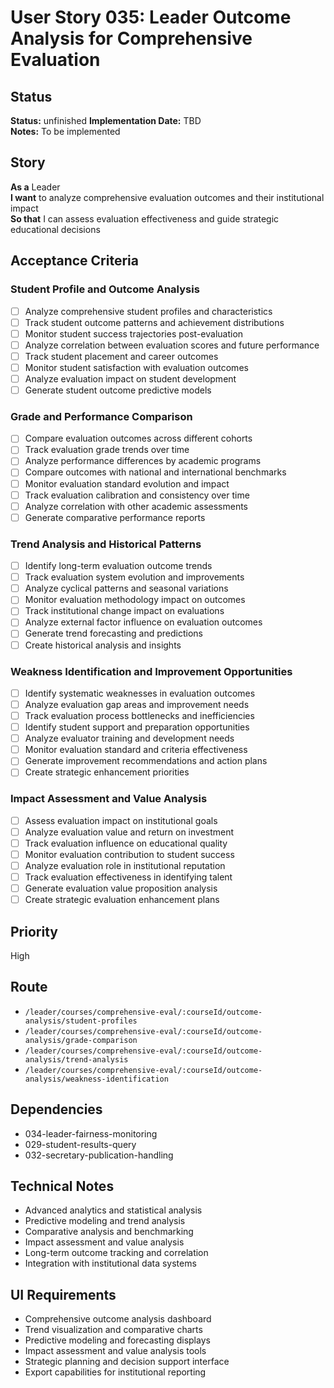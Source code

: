 # User Story 035: Leader Outcome Analysis for Comprehensive Evaluation

## Status
**Status:** unfinished
**Implementation Date:** TBD  
**Notes:** To be implemented

## Story
**As a** Leader  
**I want** to analyze comprehensive evaluation outcomes and their institutional impact  
**So that** I can assess evaluation effectiveness and guide strategic educational decisions

## Acceptance Criteria

### Student Profile and Outcome Analysis
- [ ] Analyze comprehensive student profiles and characteristics
- [ ] Track student outcome patterns and achievement distributions
- [ ] Monitor student success trajectories post-evaluation
- [ ] Analyze correlation between evaluation scores and future performance
- [ ] Track student placement and career outcomes
- [ ] Monitor student satisfaction with evaluation outcomes
- [ ] Analyze evaluation impact on student development
- [ ] Generate student outcome predictive models

### Grade and Performance Comparison
- [ ] Compare evaluation outcomes across different cohorts
- [ ] Track evaluation grade trends over time
- [ ] Analyze performance differences by academic programs
- [ ] Compare outcomes with national and international benchmarks
- [ ] Monitor evaluation standard evolution and impact
- [ ] Track evaluation calibration and consistency over time
- [ ] Analyze correlation with other academic assessments
- [ ] Generate comparative performance reports

### Trend Analysis and Historical Patterns
- [ ] Identify long-term evaluation outcome trends
- [ ] Track evaluation system evolution and improvements
- [ ] Analyze cyclical patterns and seasonal variations
- [ ] Monitor evaluation methodology impact on outcomes
- [ ] Track institutional change impact on evaluations
- [ ] Analyze external factor influence on evaluation outcomes
- [ ] Generate trend forecasting and predictions
- [ ] Create historical analysis and insights

### Weakness Identification and Improvement Opportunities
- [ ] Identify systematic weaknesses in evaluation outcomes
- [ ] Analyze evaluation gap areas and improvement needs
- [ ] Track evaluation process bottlenecks and inefficiencies
- [ ] Identify student support and preparation opportunities
- [ ] Analyze evaluator training and development needs
- [ ] Monitor evaluation standard and criteria effectiveness
- [ ] Generate improvement recommendations and action plans
- [ ] Create strategic enhancement priorities

### Impact Assessment and Value Analysis
- [ ] Assess evaluation impact on institutional goals
- [ ] Analyze evaluation value and return on investment
- [ ] Track evaluation influence on educational quality
- [ ] Monitor evaluation contribution to student success
- [ ] Analyze evaluation role in institutional reputation
- [ ] Track evaluation effectiveness in identifying talent
- [ ] Generate evaluation value proposition analysis
- [ ] Create strategic evaluation enhancement plans

## Priority
High

## Route
- `/leader/courses/comprehensive-eval/:courseId/outcome-analysis/student-profiles`
- `/leader/courses/comprehensive-eval/:courseId/outcome-analysis/grade-comparison`
- `/leader/courses/comprehensive-eval/:courseId/outcome-analysis/trend-analysis`
- `/leader/courses/comprehensive-eval/:courseId/outcome-analysis/weakness-identification`

## Dependencies
- 034-leader-fairness-monitoring
- 029-student-results-query
- 032-secretary-publication-handling

## Technical Notes
- Advanced analytics and statistical analysis
- Predictive modeling and trend analysis
- Comparative analysis and benchmarking
- Impact assessment and value analysis
- Long-term outcome tracking and correlation
- Integration with institutional data systems

## UI Requirements
- Comprehensive outcome analysis dashboard
- Trend visualization and comparative charts
- Predictive modeling and forecasting displays
- Impact assessment and value analysis tools
- Strategic planning and decision support interface
- Export capabilities for institutional reporting

